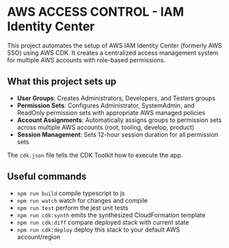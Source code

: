 # AWS ACCESS CONTROL - IAM Identity Center

This project automates the setup of AWS IAM Identity Center (formerly AWS SSO) using AWS CDK. It creates a centralized access management system for multiple AWS accounts with role-based permissions.

## What this project sets up

- **User Groups**: Creates Administrators, Developers, and Testers groups
- **Permission Sets**: Configures Administrator, SystemAdmin, and ReadOnly permission sets with appropriate AWS managed policies
- **Account Assignments**: Automatically assigns groups to permission sets across multiple AWS accounts (root, tooling, develop, product)
- **Session Management**: Sets 12-hour session duration for all permission sets

The `cdk.json` file tells the CDK Toolkit how to execute the app.

## Useful commands
* `npm run build`   compile typescript to js
* `npm run watch`   watch for changes and compile
* `npm run test`    perform the jest unit tests
* `npm run cdk:synth`   emits the synthesized CloudFormation template
* `npm run cdk:diff`    compare deployed stack with current state
* `npm run cdk:deploy`  deploy this stack to your default AWS account/region
